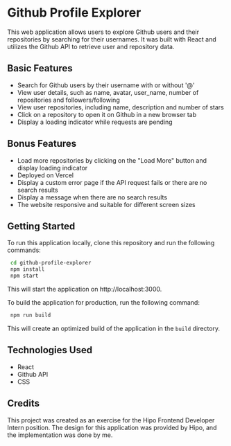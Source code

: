 # Github Profile Explorer

This web application allows users to explore Github users and their repositories by searching for their usernames. It was built with React and utilizes the Github API to retrieve user and repository data.

## Basic Features

- Search for Github users by their username with or without '@'
- View user details, such as name, avatar, user_name, number of repositories and followers/following
- View user repositories, including name, description and number of stars
- Click on a repository to open it on Github in a new browser tab
- Display a loading indicator while requests are pending

## Bonus Features

- Load more repositories by clicking on the "Load More" button and display loading indicator
- Deployed on Vercel
- Display a custom error page if the API request fails or there are no search results
- Display a message when there are no search results
- The website responsive and suitable for different screen sizes

## Getting Started

To run this application locally, clone this repository and run the following commands:

```bash
 cd github-profile-explorer
 npm install
 npm start
```

This will start the application on http://localhost:3000.

To build the application for production, run the following command:

```bash
 npm run build
```

This will create an optimized build of the application in the `build` directory.

## Technologies Used

- React
- Github API
- CSS

## Credits

This project was created as an exercise for the Hipo Frontend Developer Intern position. The design for this application was provided by Hipo, and the implementation was done by me.

